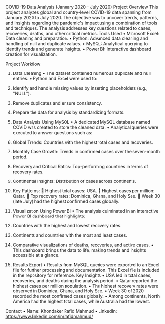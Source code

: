 COVID-19 Data Analysis (January 2020 - July 2020)
Project Overview
This project analyzes global and country-level COVID-19 data spanning from January 2020 to July 2020.
The objective was to uncover trends, patterns, and insights regarding the pandemic's impact using a combination of tools and techniques. The analysis addresses key questions related to cases, recoveries, deaths, and other critical metrics.
Tools Used
•	Microsoft Excel: Data cleaning and preparation.
•	Python: Advanced data cleaning and handling of null and duplicate values.
•	MySQL: Analytical querying to identify trends and generate insights.
•	Power BI: Interactive dashboard creation for visualization.

Project Workflow
1. Data Cleaning
•	The dataset contained numerous duplicate and null entries.
•	Python and Excel were used to:
1.	Identify and handle missing values by inserting placeholders (e.g., "NULL").
2.	Remove duplicates and ensure consistency.
3.	Prepare the data for analysis by standardizing formats.
   
2. Data Analysis Using MySQL
•	A dedicated MySQL database named COVID was created to store the cleaned data.
•	Analytical queries were executed to answer questions such as:
1.	Global Trends: Countries with the highest total cases and recoveries.
2.	Monthly Case Growth: Trends in confirmed cases over the seven-month period.
3.	Recovery and Critical Ratios: Top-performing countries in terms of recovery rates.
4.	Continental Insights: Distribution of cases across continents.
5.	Key Patterns:
	Highest total cases: USA.
	Highest cases per million: Qatar.
	Top recovery rates: Dominica, Ghana, and Holy See.
	Week 30 (late July) had the highest confirmed cases globally.

3. Visualization Using Power BI
•	The analysis culminated in an interactive Power BI dashboard that highlights:
1.	Countries with the highest and lowest recovery rates.
2.	Continents and countries with the most and least cases.
3.	Comparative visualizations of deaths, recoveries, and active cases.
•	This dashboard brings the data to life, making trends and insights accessible at a glance.

5. Results Export
•	Results from MySQL queries were exported to an Excel file for further processing and documentation. This Excel file is included in the repository for reference.
Key Insights
•	USA led in total cases, recoveries, and deaths during the analysis period.
•	Qatar reported the highest cases per million population.
•	The highest recovery rates were observed in Dominica, Ghana, and Holy See.
•	Week 30 of 2020 recorded the most confirmed cases globally.
•	Among continents, North America had the highest total cases, while Australia had the lowest.

Contact
•	Name: Khondaker Rafid Mahmud
•	LinkedIn: https://www.linkedin.com/in/rafidmahmud/

